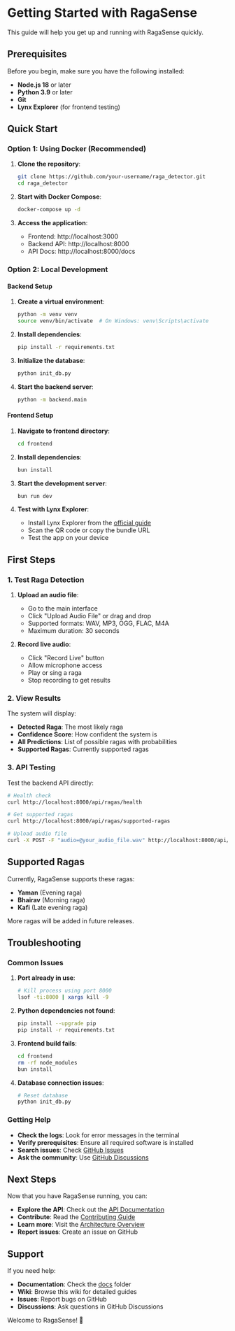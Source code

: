 # Getting Started with RagaSense

This guide will help you get up and running with RagaSense quickly.

## Prerequisites

Before you begin, make sure you have the following installed:

- **Node.js 18** or later
- **Python 3.9** or later
- **Git**
- **Lynx Explorer** (for frontend testing)

## Quick Start

### Option 1: Using Docker (Recommended)

1. **Clone the repository**:
   ```bash
   git clone https://github.com/your-username/raga_detector.git
   cd raga_detector
   ```

2. **Start with Docker Compose**:
   ```bash
   docker-compose up -d
   ```

3. **Access the application**:
   - Frontend: http://localhost:3000
   - Backend API: http://localhost:8000
   - API Docs: http://localhost:8000/docs

### Option 2: Local Development

#### Backend Setup

1. **Create a virtual environment**:
   ```bash
   python -m venv venv
   source venv/bin/activate  # On Windows: venv\Scripts\activate
   ```

2. **Install dependencies**:
   ```bash
   pip install -r requirements.txt
   ```

3. **Initialize the database**:
   ```bash
   python init_db.py
   ```

4. **Start the backend server**:
   ```bash
   python -m backend.main
   ```

#### Frontend Setup

1. **Navigate to frontend directory**:
   ```bash
   cd frontend
   ```

2. **Install dependencies**:
   ```bash
   bun install
   ```

3. **Start the development server**:
   ```bash
   bun run dev
   ```

4. **Test with Lynx Explorer**:
   - Install Lynx Explorer from the [official guide](http://lynxjs.org/guide/start/quick-start.html)
   - Scan the QR code or copy the bundle URL
   - Test the app on your device

## First Steps

### 1. Test Raga Detection

1. **Upload an audio file**:
   - Go to the main interface
   - Click "Upload Audio File" or drag and drop
   - Supported formats: WAV, MP3, OGG, FLAC, M4A
   - Maximum duration: 30 seconds

2. **Record live audio**:
   - Click "Record Live" button
   - Allow microphone access
   - Play or sing a raga
   - Stop recording to get results

### 2. View Results

The system will display:
- **Detected Raga**: The most likely raga
- **Confidence Score**: How confident the system is
- **All Predictions**: List of possible ragas with probabilities
- **Supported Ragas**: Currently supported ragas

### 3. API Testing

Test the backend API directly:

```bash
# Health check
curl http://localhost:8000/api/ragas/health

# Get supported ragas
curl http://localhost:8000/api/ragas/supported-ragas

# Upload audio file
curl -X POST -F "audio=@your_audio_file.wav" http://localhost:8000/api/ragas/detect
```

## Supported Ragas

Currently, RagaSense supports these ragas:
- **Yaman** (Evening raga)
- **Bhairav** (Morning raga)
- **Kafi** (Late evening raga)

More ragas will be added in future releases.

## Troubleshooting

### Common Issues

1. **Port already in use**:
   ```bash
   # Kill process using port 8000
   lsof -ti:8000 | xargs kill -9
   ```

2. **Python dependencies not found**:
   ```bash
   pip install --upgrade pip
   pip install -r requirements.txt
   ```

3. **Frontend build fails**:
   ```bash
   cd frontend
   rm -rf node_modules
   bun install
   ```

4. **Database connection issues**:
   ```bash
   # Reset database
   python init_db.py
   ```

### Getting Help

- **Check the logs**: Look for error messages in the terminal
- **Verify prerequisites**: Ensure all required software is installed
- **Search issues**: Check [GitHub Issues](https://github.com/your-username/raga_detector/issues)
- **Ask the community**: Use [GitHub Discussions](https://github.com/your-username/raga_detector/discussions)

## Next Steps

Now that you have RagaSense running, you can:

- **Explore the API**: Check out the [API Documentation](API-Documentation)
- **Contribute**: Read the [Contributing Guide](Contributing-Guide)
- **Learn more**: Visit the [Architecture Overview](Architecture-Overview)
- **Report issues**: Create an issue on GitHub

## Support

If you need help:

- **Documentation**: Check the [docs](docs/) folder
- **Wiki**: Browse this wiki for detailed guides
- **Issues**: Report bugs on GitHub
- **Discussions**: Ask questions in GitHub Discussions

Welcome to RagaSense! 🎵
